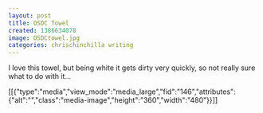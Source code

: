 ```yaml
---
layout: post
title: OSDC Towel
created: 1386634078
image: OSDCtowel.jpg
categories: chrischinchilla writing
---
```



I love this towel, but being white it gets dirty very quickly, so not really sure what to do with it&hellip;

[[{"type":"media","view_mode":"media_large","fid":"146","attributes":{"alt":"","class":"media-image","height":"360","width":"480"}}]]
